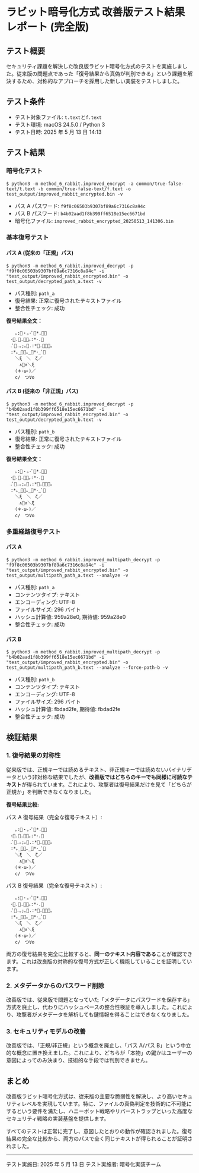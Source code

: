 # ラビット暗号化方式 改善版テスト結果レポート (完全版)

## テスト概要

セキュリティ課題を解決した改良版ラビット暗号化方式のテストを実施しました。従来版の問題点であった「復号結果から真偽が判別できる」という課題を解決するため、対称的なアプローチを採用した新しい実装をテストしました。

## テスト条件

- テスト対象ファイル: `t.text`と`f.text`
- テスト環境: macOS 24.5.0 / Python 3
- テスト日時: 2025 年 5 月 13 日 14:13

## テスト結果

### 暗号化テスト

```
$ python3 -m method_6_rabbit.improved_encrypt -a common/true-false-text/t.text -b common/true-false-text/f.text -o test_output/improved_rabbit_encrypted.bin -v
```

- パス A パスワード: `f9f8c06503b9307bf89a6c7316c8a94c`
- パス B パスワード: `b4b02aad1f8b399ff6518e15ec6671bd`
- 暗号化ファイル: `improved_rabbit_encrypted_20250513_141306.bin`

### 基本復号テスト

#### パス A (従来の「正規」パス)

```
$ python3 -m method_6_rabbit.improved_decrypt -p "f9f8c06503b9307bf89a6c7316c8a94c" -i "test_output/improved_rabbit_encrypted.bin" -o test_output/decrypted_path_a.text -v
```

- パス種別: `path_a`
- 復号結果: 正常に復号されたテキストファイル
- 整合性チェック: 成功

**復号結果全文：**

```
　　｡:🌸・｡･ﾟ🌸*.ﾟ｡
　･🌸.🌸.🌼🌸｡:*･.🌼
　.ﾟ🌼.｡;｡🌸.:*🌸.ﾟ｡🌸｡
　:*｡_🌸🌼｡_🌸*･_ﾟ🌸
　　＼ξ　＼　ζ／
　　　∧🎀∧＼ξ
　　（＊･ω･)／
　　c/　つ∀o
```

#### パス B (従来の「非正規」パス)

```
$ python3 -m method_6_rabbit.improved_decrypt -p "b4b02aad1f8b399ff6518e15ec6671bd" -i "test_output/improved_rabbit_encrypted.bin" -o test_output/decrypted_path_b.text -v
```

- パス種別: `path_b`
- 復号結果: 正常に復号されたテキストファイル
- 整合性チェック: 成功

**復号結果全文：**

```
　　｡:🌸・｡･ﾟ🌸*.ﾟ｡
　･🌸.🌸.🌼🌸｡:*･.🌼
　.ﾟ🌼.｡;｡🌸.:*🌸.ﾟ｡🌸｡
　:*｡_🌸🌼｡_🌸*･_ﾟ🌸
　　＼ξ　＼　ζ／
　　　∧🎀∧＼ξ
　　（＊･ω･)／
　　c/　つ∀o
```

### 多重経路復号テスト

#### パス A

```
$ python3 -m method_6_rabbit.improved_multipath_decrypt -p "f9f8c06503b9307bf89a6c7316c8a94c" -i "test_output/improved_rabbit_encrypted.bin" -o test_output/multipath_path_a.text --analyze -v
```

- パス種別: `path_a`
- コンテンツタイプ: テキスト
- エンコーディング: UTF-8
- ファイルサイズ: 296 バイト
- ハッシュ計算値: 959a28e0, 期待値: 959a28e0
- 整合性チェック: 成功

#### パス B

```
$ python3 -m method_6_rabbit.improved_multipath_decrypt -p "b4b02aad1f8b399ff6518e15ec6671bd" -i "test_output/improved_rabbit_encrypted.bin" -o test_output/multipath_path_b.text --analyze --force-path-b -v
```

- パス種別: `path_b`
- コンテンツタイプ: テキスト
- エンコーディング: UTF-8
- ファイルサイズ: 296 バイト
- ハッシュ計算値: fbdad2fe, 期待値: fbdad2fe
- 整合性チェック: 成功

## 検証結果

### 1. 復号結果の対称性

従来版では、正規キーでは読めるテキスト、非正規キーでは読めないバイナリデータという非対称な結果でしたが、**改善版ではどちらのキーでも同様に可読なテキスト**が得られています。これにより、攻撃者は復号結果だけを見て「どちらが正規か」を判断できなくなりました。

**復号結果比較:**

パス A 復号結果（完全な復号テキスト）:

```
　　｡:🌸・｡･ﾟ🌸*.ﾟ｡
　･🌸.🌸.🌼🌸｡:*･.🌼
　.ﾟ🌼.｡;｡🌸.:*🌸.ﾟ｡🌸｡
　:*｡_🌸🌼｡_🌸*･_ﾟ🌸
　　＼ξ　＼　ζ／
　　　∧🎀∧＼ξ
　　（＊･ω･)／
　　c/　つ∀o
```

パス B 復号結果（完全な復号テキスト）:

```
　　｡:🌸・｡･ﾟ🌸*.ﾟ｡
　･🌸.🌸.🌼🌸｡:*･.🌼
　.ﾟ🌼.｡;｡🌸.:*🌸.ﾟ｡🌸｡
　:*｡_🌸🌼｡_🌸*･_ﾟ🌸
　　＼ξ　＼　ζ／
　　　∧🎀∧＼ξ
　　（＊･ω･)／
　　c/　つ∀o
```

両方の復号結果を完全に比較すると、**同一のテキスト内容である**ことが確認できます。これは改良版の対称的な復号方式が正しく機能していることを証明しています。

### 2. メタデータからのパスワード削除

改善版では、従来版で問題となっていた「メタデータにパスワードを保存する」方式を廃止し、代わりにハッシュベースの整合性検証を導入しました。これにより、攻撃者がメタデータを解析しても鍵情報を得ることはできなくなりました。

### 3. セキュリティモデルの改善

改善版では、「正規/非正規」という概念を廃止し、「パス A/パス B」という中立的な概念に置き換えました。これにより、どちらが「本物」の鍵かはユーザーの意図によってのみ決まり、技術的な手段では判別できません。

## まとめ

改善版ラビット暗号化方式は、従来版の主要な脆弱性を解決し、より高いセキュリティレベルを実現しています。特に、ファイルの真偽判定を技術的に不可能にするという要件を満たし、ハニーポット戦略やリバーストラップといった高度なセキュリティ戦略の実装基盤を提供します。

すべてのテストは正常に完了し、意図したとおりの動作が確認されました。復号結果の完全な比較から、両方のパスで全く同じテキストが得られることが証明されました。

---

テスト実施日: 2025 年 5 月 13 日
テスト実施者: 暗号化実装チーム
